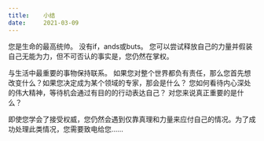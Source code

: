 ```yaml
---
title:    小结
date:     2021-03-09
---
```


您是生命的最高统帅。 没有if，ands或buts。 您可以尝试释放自己的力量并假装自己无能为力，但不可否认的事实是，您仍然在掌权。

与生活中最重要的事物保持联系。 如果您对整个世界都负有责任，那么您首先想改变什么？如果您决定成为某个领域的专家，那会是什么？ 您如何看待内心深处的伟大精神，等待机会通过有目的的行动表达自己？ 对您来说真正重要的是什么？

即使您学会了接受权威，您仍然会遇到仅靠真理和力量来应付自己的情况。为了成功处理此类情况，您需要致电给您……